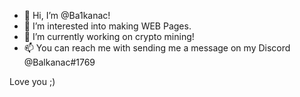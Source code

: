 - 👋 Hi, I’m @Ba1kanac!
- 👀 I’m interested into making WEB Pages.
- 🌱 I’m currently working on crypto mining!
- 📫 You can reach me with sending me a message on my Discord @Balkanac#1769

Love you ;)
